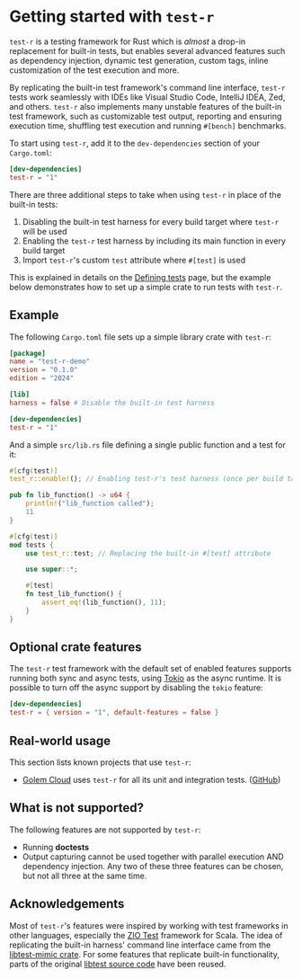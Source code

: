 # Getting started with `test-r`

`test-r` is a testing framework for Rust which is _almost_ a drop-in replacement for built-in tests, but enables several advanced features such as dependency injection, dynamic test generation, custom tags, inline customization of the test execution and more.

By replicating the built-in test framework's command line interface, `test-r` tests work seamlessly with IDEs like Visual Studio Code, IntelliJ IDEA, Zed, and others. `test-r` also implements many unstable features of the built-in test framework, such as customizable test output, reporting and ensuring execution time, shuffling test execution and running `#[bench]` benchmarks.

To start using `test-r`, add it to the `dev-dependencies` section of your `Cargo.toml`:

```toml
[dev-dependencies]
test-r = "1"
```

There are three additional steps to take when using `test-r` in place of the built-in tests:

1. Disabling the built-in test harness for every build target where `test-r` will be used
2. Enabling the `test-r` test harness by including its main function in every build target
3. Import `test-r`'s custom `test` attribute where `#[test]` is used

This is explained in details on the [Defining tests](./core_features/defining_tests.md) page, but the example below demonstrates how to set up a simple crate to run tests with `test-r`.

## Example

The following `Cargo.toml` file sets up a simple library crate with `test-r`:

```toml
[package]
name = "test-r-demo"
version = "0.1.0"
edition = "2024"

[lib]
harness = false # Disable the built-in test harness

[dev-dependencies]
test-r = "1"
```

And a simple `src/lib.rs` file defining a single public function and a test for it:

```rust
#[cfg(test)]
test_r::enable!(); // Enabling test-r's test harness (once per build target)

pub fn lib_function() -> u64 {
    println!("lib_function called");
    11
}

#[cfg(test)]
mod tests {
    use test_r::test; // Replacing the built-in #[test] attribute

    use super::*;

    #[test]
    fn test_lib_function() {
        assert_eq!(lib_function(), 11);
    }
}
```

## Optional crate features
The `test-r` test framework with the default set of enabled features supports running both sync and async tests, using [Tokio](https://tokio.rs) as the async runtime.
It is possible to turn off the async support by disabling the `tokio` feature:

```toml
[dev-dependencies]
test-r = { version = "1", default-features = false }
```

## Real-world usage
This section lists known projects that use `test-r`:

- [Golem Cloud](https://golem.cloud) uses `test-r` for all its unit and integration tests. ([GitHub](https://github.com/golemcloud/))

## What is not supported?

The following features are not supported by `test-r`:

- Running **doctests**
- Output capturing cannot be used together with parallel execution AND dependency injection. Any two of these three features can be chosen, but not all three at the same time.

## Acknowledgements

Most of `test-r`'s features were inspired by working with test frameworks in other languages, especially the [ZIO Test](https://zio.dev/reference/test/) framework for Scala. The idea of replicating the built-in harness' command line interface came from the [libtest-mimic crate](https://github.com/LukasKalbertodt/libtest-mimic/). For some features that replicate built-in functionality, parts of the original [libtest source code](https://github.com/rust-lang/rust/tree/master/library/test) have been reused.
